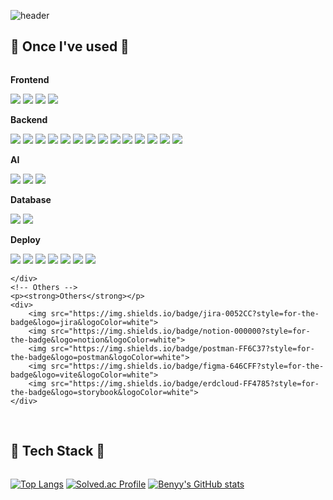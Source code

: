 ![header](https://capsule-render.vercel.app/api?type=rounded&color=timeGradient&text=Welcome%20to%20Drawjustin's%20GitHub%20👋&fontSize=40&fontAlignY=50&fontAlign=50&height=180&animation=twinkling)

## 🔨 Once I've used 🔨

<div style="display:flex; flex-direction:column; align-items:flex-start;">
    <!-- Frontend -->
    <p><strong>Frontend</strong></p>
    <div>
        <img src="https://img.shields.io/badge/html5-E34F26?style=for-the-badge&logo=html5&logoColor=white"> 
        <img src="https://img.shields.io/badge/css-1572B6?style=for-the-badge&logo=css3&logoColor=white"> 
        <img src="https://img.shields.io/badge/javascript-F7DF1E?style=for-the-badge&logo=javascript&logoColor=white">
        <img src="https://img.shields.io/badge/vue3-5A0FC8?style=for-the-badge&logo=pwa&logoColor=white">
    </div>
    <!-- Backend -->
    <p><strong>Backend</strong></p>
    <div>
        <img src="https://img.shields.io/badge/springboot-6DB33F?style=for-the-badge&logo=springboot&logoColor=white">
        <img src="https://img.shields.io/badge/spring mvc-DB7093?style=for-the-badge&logo=styledcomponents&logoColor=white"> 
        <img src="https://img.shields.io/badge/spring data jpa-3178C6?style=for-the-badge&logo=typescript&logoColor=white">
        <img src="https://img.shields.io/badge/spring security-06B6D4?style=for-the-badge&logo=tailwindcss&logoColor=white"> 
        <img src="https://img.shields.io/badge/Oauth2.0-0055FF?style=for-the-badge&logo=framer&logoColor=white">  
        <img src="https://img.shields.io/badge/mybatis-61DAFB?style=for-the-badge&logo=react&logoColor=white">
        <img src="https://img.shields.io/badge/jwt-000000?style=for-the-badge&logo=nextdotjs&logoColor=white">
        <img src="https://img.shields.io/badge/junit-FF4154?style=for-the-badge&logo=reactquery&logoColor=white">
        <img src="https://img.shields.io/badge/kafka-764ABC?style=for-the-badge&logo=redux&logoColor=white">
        <img src="https://img.shields.io/badge/android studio-CA4245?style=for-the-badge&logo=reactrouter&logoColor=white"> 
        <img src="https://img.shields.io/badge/python-3776AB?style=for-the-badge&logo=python&logoColor=white">
        <img src="https://img.shields.io/badge/fastapi-009688?style=for-the-badge&logo=fastapi&logoColor=white">
        <img src="https://img.shields.io/badge/C++-E0234E?style=for-the-badge&logo=nestjs&logoColor=white">
        <img src="https://img.shields.io/badge/opencv-EC5990?style=for-the-badge&logo=reacthookform&logoColor=white">
    </div>
    <!-- ai -->
    <p><strong>AI</strong></p>
    <div>
        <img src="https://img.shields.io/badge/jupyter-F37626?style=for-the-badge&logo=jupyter&logoColor=white">
        <img src="https://img.shields.io/badge/yolov5-013243?style=for-the-badge&logo=numpy&logoColor=white">
        <img src="https://img.shields.io/badge/matplotlib-EE4C2C?style=for-the-badge&logo=pytorch&logoColor=white">
    </div>
    <!-- Database -->
    <p><strong>Database</strong></p>
    <div>
        <img src="https://img.shields.io/badge/mysql-4479A1?style=for-the-badge&logo=mysql&logoColor=white"> 
        <img src="https://img.shields.io/badge/redis-DC382D?style=for-the-badge&logo=redis&logoColor=white">
    </div>
    <!-- Deploy -->
    <p><strong>Deploy</strong></p>
    <div>
        <img src="https://img.shields.io/badge/amazonec2-FF9900?style=for-the-badge&logo=amazonec2&logoColor=white"> 
        <img src="https://img.shields.io/badge/amazons3-569A31?style=for-the-badge&logo=amazons3&logoColor=white">
        <img src="https://img.shields.io/badge/api gate way-8DD6F9?style=for-the-badge&logo=webpack&logoColor=white">
        <img src="https://img.shields.io/badge/docker-000000?style=for-the-badge&logo=vercel&logoColor=white">
        <img src="https://img.shields.io/badge/kubernetes-764ABC?style=for-the-badge&logo=redux&logoColor=white">
        <img src="https://img.shields.io/badge/jenkins-4B32C3?style=for-the-badge&logo=eslint&logoColor=white">
        <img src="https://img.shields.io/badge/gerrit-F7B93E?style=for-the-badge&logo=prettier&logoColor=white">
        
    </div>
    <!-- Others -->
    <p><strong>Others</strong></p>
    <div>
        <img src="https://img.shields.io/badge/jira-0052CC?style=for-the-badge&logo=jira&logoColor=white">
        <img src="https://img.shields.io/badge/notion-000000?style=for-the-badge&logo=notion&logoColor=white">
        <img src="https://img.shields.io/badge/postman-FF6C37?style=for-the-badge&logo=postman&logoColor=white">
        <img src="https://img.shields.io/badge/figma-646CFF?style=for-the-badge&logo=vite&logoColor=white">
        <img src="https://img.shields.io/badge/erdcloud-FF4785?style=for-the-badge&logo=storybook&logoColor=white">
    </div>
<br>
</div>

## 🔧 Tech Stack 🔧

[![Top Langs](https://github-readme-stats.vercel.app/api/top-langs/?username=Drawjustin&layout=compact&theme=tokyonight)](https://github.com/Drawjustin)
[![Solved.ac Profile](http://mazassumnida.wtf/api/v2/generate_badge?boj=guswhd903)](https://solved.ac/guswhd903/)
[![Benyy's GitHub stats](https://github-readme-stats.vercel.app/api?username=Drawjustin&include_all_commits=true&show_icons=true&theme=cobalt)](https://github.com/Drawjustin/github-readme-stats)
